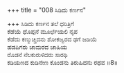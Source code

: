 +++
title = "008 ಸಿಡಿದು ಕರ್ಣನ"

+++
ಸಿಡಿದು ಕರ್ಣನ ತಲೆ ಧರಿತ್ರಿಗೆ  
ಕೆಡೆಯೆ ಧೊಪ್ಪನೆ ಮೂರ್ಛೆಯಲಿ ನೃಪ  
ಕೆಡೆದು ಕಣ್ಮುಚ್ಚಿದನು ಶೋಕಜ್ವರದ ಢಗೆ ಜಡಿಯೆ  
ಹಡಪಿಗರು ಚಾಮರದ ಚಾಹಿಯ  
ರೊಡನೆ ನೆಲಕುರುಳಿದರು ಸಾರಥಿ  
ಕಡಿಯಣದ ಕುಡಿನೇಣ ಕೊಂಡನು ತಿರುಹಿದನು ರಥವ     ॥8॥